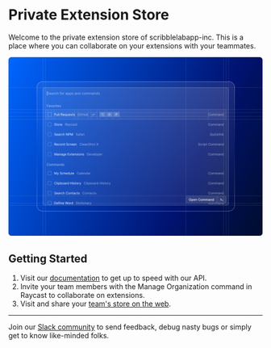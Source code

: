 # Private Extension Store

Welcome to the private extension store of scribblelabapp-inc. This is a place where you can collaborate on your extensions with your teammates.

![Extension Store](https://raw.githubusercontent.com/raycast/extensions/main/images/header.png)

## Getting Started

1. Visit our [documentation](https://developers.raycast.com) to get up to speed with our API.
2. Invite your team members with the Manage Organization command in Raycast to collaborate on extensions.
3. Visit and share your [team's store on the web](https://raycast.com/scribblelabapp-inc).

---

Join our [Slack community](https://raycast.com/community) to send feedback, debug nasty bugs or simply get to know like-minded folks.